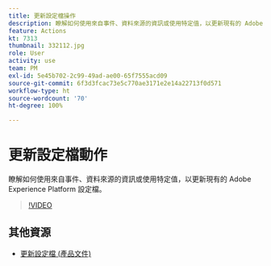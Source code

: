 ```yaml
---
title: 更新設定檔操作
description: 瞭解如何使用來自事件、資料來源的資訊或使用特定值，以更新現有的 Adobe Experience Platform 設定檔。
feature: Actions
kt: 7313
thumbnail: 332112.jpg
role: User
activity: use
team: PM
exl-id: 5e45b702-2c99-49ad-ae00-65f7555acd09
source-git-commit: 6f3d3fcac73e5c770ae3171e2e14a22713f0d571
workflow-type: ht
source-wordcount: '70'
ht-degree: 100%

---
```


# 更新設定檔動作

瞭解如何使用來自事件、資料來源的資訊或使用特定值，以更新現有的 Adobe Experience Platform 設定檔。

>[!VIDEO](https://video.tv.adobe.com/v/332112?quality=12)

## 其他資源

* [更新設定檔 (產品文件)](https://experienceleague.adobe.com/docs/journeys/using/building-journeys/about-journey-building/action-activities/update-profiles.html?lang=zh-Hant#important-notes)
